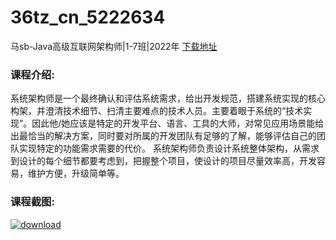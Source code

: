 # 36tz_cn_5222634
马sb-Java高级互联网架构师|1-7班|2022年
[下载地址](http://www.36tz.cn/article/5222634 "下载地址")
### 课程介绍:
系统架构师是一个最终确认和评估系统需求，给出开发规范，搭建系统实现的核心构架，并澄清技术细节、扫清主要难点的技术人员。主要着眼于系统的“技术实现”。因此他/她应该是特定的开发平台、语言、工具的大师，对常见应用场景能给出最恰当的解决方案，同时要对所属的开发团队有足够的了解，能够评估自己的团队实现特定的功能需求需要的代价。 系统架构师负责设计系统整体架构，从需求到设计的每个细节都要考虑到，把握整个项目，使设计的项目尽量效率高，开发容易，维护方便，升级简单等。

### 课程截图:
[![download](http://36tz.cn/muke_img/2022_01_2-64.png "下载地址")](http://www.36tz.cn "下载地址")
